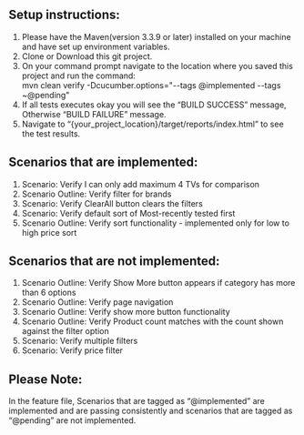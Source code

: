 ## Setup instructions:
1. Please have the Maven(version 3.3.9 or later) installed on your machine and have set up environment variables.
2. Clone or Download this git project.
3. On your command prompt navigate to the location where you saved this project and run the command:                  
               mvn clean verify -Dcucumber.options="--tags @implemented --tags ~@pending"
4. If all tests executes okay you will see the “BUILD SUCCESS” message, Otherwise “BUILD FAILURE” message.
5. Navigate to “{your_project_location}/target/reports/index.html” to see the test results.

## Scenarios that are implemented:
1. Scenario: Verify I can only add maximum 4 TVs for comparison                                                         
2. Scenario Outline: Verify filter for brands                                                                           
3. Scenario: Verify ClearAll button clears the filters                                                                  
4. Scenario: Verify default sort of Most-recently tested first                                                                      
5. Scenario Outline: Verify sort functionality - implemented only for low to high price sort                


## Scenarios that are not implemented:
1. Scenario Outline: Verify Show More button appears if category has more than 6 options                    
2. Scenario Outline: Verify page navigation                                                     
3. Scenario Outline: Verify show more button functionality                                      
4. Scenario Outline: Verify Product count matches with the count shown against the filter option                                    
5. Scenario: Verify multiple filters                                                                        
6. Scenario: Verify price filter                                                    

## Please Note:
In the feature file, Scenarios that are tagged as “@implemented” are implemented and are passing consistently and scenarios that are tagged as “@pending” are not implemented.
